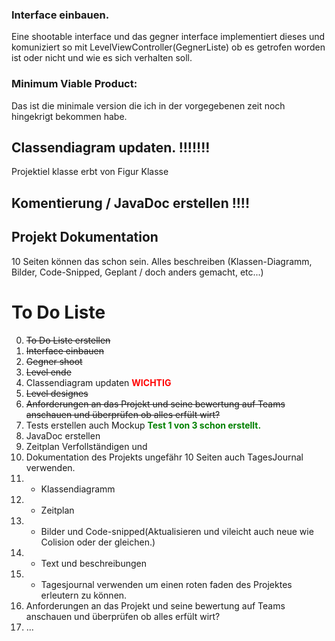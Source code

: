 ### Interface einbauen.

Eine shootable interface und das gegner interface implementiert dieses und komuniziert so mit LevelViewController(GegnerListe) ob es getrofen worden ist oder nicht und wie es sich verhalten soll.

### Minimum Viable Product:

Das ist die minimale version die ich in der vorgegebenen zeit noch hingekrigt bekommen habe.


## Classendiagram updaten. !!!!!!!
Projektiel klasse erbt von Figur Klasse

## Komentierung / JavaDoc erstellen !!!!


## Projekt Dokumentation 
10 Seiten können das schon sein.
Alles beschreiben (Klassen-Diagramm, Bilder, Code-Snipped, Geplant / doch anders gemacht, etc...)

# To Do Liste
0. ~~To Do Liste erstellen~~
1. ~~Interface einbauen~~
2. ~~Gegner shoot~~
3. ~~Level ende~~
4. Classendiagram updaten <span style="color:red;">**WICHTIG**</span>
5. ~~Level designes~~
6. ~~Anforderungen an das Projekt und seine bewertung auf Teams anschauen und überprüfen ob alles erfült wirt?~~
7. Tests erstellen auch Mockup <span style="color:green;">**Test 1 von 3 schon erstellt.**</span>
8. JavaDoc erstellen
9. Zeitplan Verfollständigen und
10. Dokumentation des Projekts ungefähr 10 Seiten auch TagesJournal verwenden.
11. - Klassendiagramm
12. - Zeitplan
13. - Bilder und Code-snipped(Aktualisieren und vileicht auch neue wie Colision oder der gleichen.)
14. - Text und beschreibungen
15. - Tagesjournal verwenden um einen roten faden des Projektes erleutern zu können.
16. Anforderungen an das Projekt und seine bewertung auf Teams anschauen und überprüfen ob alles erfült wirt?
17. ...